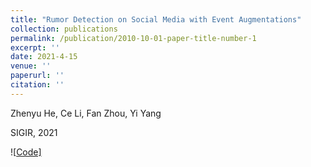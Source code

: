 ```yaml
---
title: "Rumor Detection on Social Media with Event Augmentations"
collection: publications
permalink: /publication/2010-10-01-paper-title-number-1
excerpt: ''
date: 2021-4-15
venue: ''
paperurl: ''
citation: ''
---
```

Zhenyu He, Ce Li, Fan Zhou, Yi Yang

SIGIR, 2021

![[Code\]](https://github.com/hzy-hzy/RDEA)



